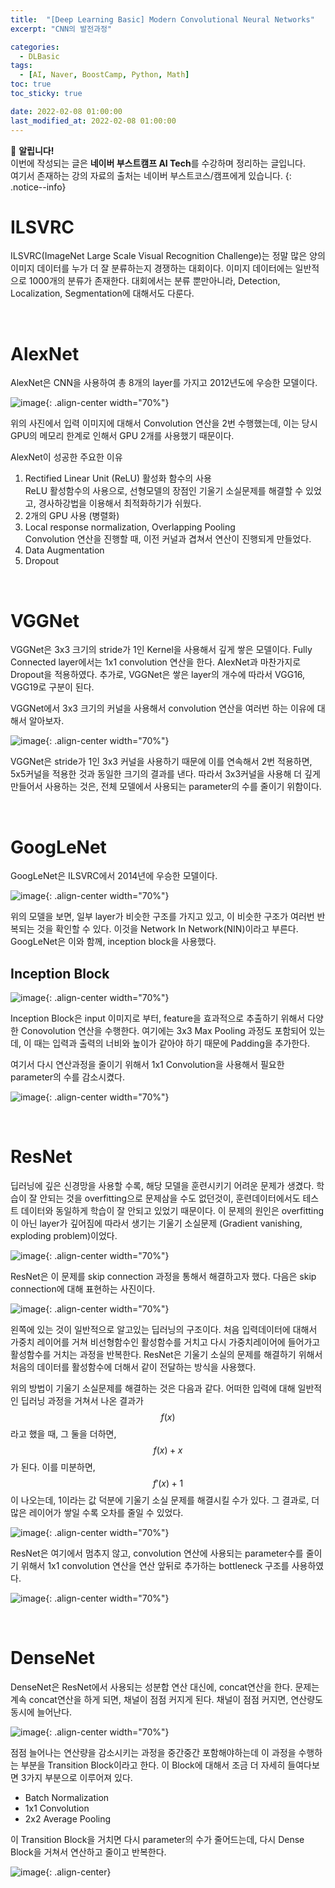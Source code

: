 ```yaml
---
title:  "[Deep Learning Basic] Modern Convolutional Neural Networks"
excerpt: "CNN의 발전과정"

categories:
  - DLBasic
tags:
  - [AI, Naver, BoostCamp, Python, Math]
toc: true
toc_sticky: true

date: 2022-02-08 01:00:00
last_modified_at: 2022-02-08 01:00:00
---
```

📌 **알립니다!**<br>
이번에 작성되는 글은 **네이버 부스트캠프 AI Tech**를 수강하며 정리하는 글입니다.<br>
여기서 존재하는 강의 자료의 출처는 네이버 부스트코스/캠프에게 있습니다.
{: .notice--info}

# ILSVRC

ILSVRC(ImageNet Large Scale Visual Recognition Challenge)는 정말 많은 양의 이미지 데이터를 누가 더 잘 분류하는지 경쟁하는 대회이다. 이미지 데이터에는 일반적으로 1000개의 분류가 존재한다. 대회에서는 분류 뿐만아니라, Detection, Localization, Segmentation에 대해서도 다룬다.

<br>

# AlexNet
AlexNet은 CNN을 사용하여 총 8개의 layer를 가지고 2012년도에 우승한 모델이다.

![image](https://user-images.githubusercontent.com/91870042/152987191-f53436a5-7172-4395-bccf-9c77b5e4e9cc.png){: .align-center width="70%"}

위의 사진에서 입력 이미지에 대해서 Convolution 연산을 2번 수행했는데, 이는 당시 GPU의 메모리 한계로 인해서 GPU 2개를 사용했기 때문이다.

AlexNet이 성공한 주요한 이유

1. Rectified Linear Unit (ReLU) 활성화 함수의 사용  
    ReLU 활성함수의 사용으로, 선형모델의 장점인 기울기 소실문제를 해결할 수 있었고, 경사하강법을 이용해서 최적화하기가 쉬웠다.
2. 2개의 GPU 사용 (병렬화)  
3. Local response normalization, Overlapping Pooling  
   Convolution 연산을 진행할 때, 이전 커널과 겹쳐서 연산이 진행되게 만들었다.
4. Data Augmentation
5. Dropout

<br>

# VGGNet

VGGNet은 3x3 크기의 stride가 1인 Kernel을 사용해서 깊게 쌓은 모델이다. Fully Connected layer에서는 1x1 convolution 연산을 한다. AlexNet과 마찬가지로 Dropout을 적용하였다. 추가로, VGGNet은 쌓은 layer의 개수에 따라서 VGG16, VGG19로 구분이 된다.

VGGNet에서 3x3 크기의 커널을 사용해서 convolution 연산을 여러번 하는 이유에 대해서 알아보자.

![image](https://user-images.githubusercontent.com/91870042/152987686-5cb7aea9-90a4-4f20-8d33-f18d405dc741.png){: .align-center width="70%"}

VGGNet은 stride가 1인 3x3 커널을 사용하기 때문에 이를 연속해서 2번 적용하면, 5x5커널을 적용한 것과 동일한 크기의 결과를 낸다. 따라서 3x3커널을 사용해 더 깊게 만들어서 사용하는 것은, 전체 모델에서 사용되는 parameter의 수를 줄이기 위함이다.

<br>

# GoogLeNet

GoogLeNet은 ILSVRC에서 2014년에 우승한 모델이다.

![image](https://user-images.githubusercontent.com/91870042/152987844-3ce6e3cc-be10-43e4-b678-4083a85bcd34.png){: .align-center width="70%"}

위의 모델을 보면, 일부 layer가 비슷한 구조를 가지고 있고, 이 비슷한 구조가 여러번 반복되는 것을 확인할 수 있다. 이것을 Network In Network(NIN)이라고 부른다. GoogLeNet은 이와 함께, inception block을 사용했다.

## Inception Block

![image](https://user-images.githubusercontent.com/91870042/152988173-1e71ca75-8601-4602-bc9d-611344a4a549.png){: .align-center width="70%"}

Inception Block은 input 이미지로 부터, feature을 효과적으로 추출하기 위해서 다양한 Conovolution 연산을 수행한다. 여기에는 3x3 Max Pooling 과정도 포함되어 있는데, 이 때는 입력과 출력의 너비와 높이가 같아야 하기 때문에 Padding을 추가한다.

여기서 다시 연산과정을 줄이기 위해서 1x1 Convolution을 사용해서 필요한 parameter의 수를 감소시켰다.

![image](https://user-images.githubusercontent.com/91870042/152988578-a077c515-e6d6-4172-a5cb-0bcb6bec2ddb.png){: .align-center width="70%"}

<br>

# ResNet

딥러닝에 깊은 신경망을 사용할 수록, 해당 모델을 훈련시키기 어려운 문제가 생겼다. 학습이 잘 안되는 것을 overfitting으로 문제삼을 수도 없던것이, 훈련데이터에서도 테스트 데이터와 동일하게 학습이 잘 안되고 있었기 때문이다. 이 문제의 원인은 overfitting이 아닌 layer가 깊어짐에 따라서 생기는 기울기 소실문제 (Gradient vanishing, exploding problem)이었다.

![image](https://user-images.githubusercontent.com/91870042/152989021-b21c3f5c-f0af-40d6-b646-343af1913e67.png){: .align-center width="70%"}

ResNet은 이 문제를 skip connection 과정을 통해서 해결하고자 했다. 다음은 skip connection에 대해 표현하는 사진이다.

![image](https://user-images.githubusercontent.com/91870042/152989171-d64fbe1e-bee0-437a-b952-798e60af5c39.png){: .align-center width="70%"}

왼쪽에 있는 것이 일반적으로 알고있는 딥러닝의 구조이다. 처음 입력데이터에 대해서 가중치 레이어를 거쳐 비선형함수인 활성함수를 거치고 다시 가중치레이어에 들어가고 활성함수를 거치는 과정을 반복한다. ResNet은 기울기 소실의 문제를 해결하기 위해서 처음의 데이터를 활성함수에 더해서 같이 전달하는 방식을 사용했다.

위의 방법이 기울기 소실문제를 해결하는 것은 다음과 같다. 어떠한 입력에 대해 일반적인 딥러닝 과정을 거쳐서 나온 결과가 $$f(x)$$ 라고 했을 때, 그 둘을 더하면, $$f(x)+x$$가 된다. 이를 미분하면, $$f'(x)+1$$이 나오는데, 1이라는 값 덕분에 기울기 소실 문제를 해결시킬 수가 있다. 그 결과로, 더 많은 레이어가 쌓일 수록 오차를 줄일 수 있었다.

![image](https://user-images.githubusercontent.com/91870042/152992216-55331a53-328a-4f69-8347-4b125a7bd79c.png){: .align-center width="70%"}

ResNet은 여기에서 멈추지 않고, convolution 연산에 사용되는 parameter수를 줄이기 위해서 1x1 convolution 연산을 연산 앞뒤로 추가하는 bottleneck 구조를 사용하였다.

![image](https://user-images.githubusercontent.com/91870042/152992468-76c5af8c-6e1c-4006-b910-55378e5da90b.png){: .align-center width="70%"}

<br>

# DenseNet

DenseNet은 ResNet에서 사용되는 성분합 연산 대신에, concat연산을 한다. 문제는 계속 concat연산을 하게 되면, 채널이 점점 커지게 된다. 채널이 점점 커지면, 연산량도 동시에 늘어난다.

![image](https://user-images.githubusercontent.com/91870042/152992639-6a0ddc90-1af0-4fe1-8746-3d951c543b65.png){: .align-center width="70%"}

점점 늘어나는 연산량을 감소시키는 과정을 중간중간 포함해야하는데 이 과정을 수행하는 부분을 Transition Block이라고 한다. 이 Block에 대해서 조금 더 자세히 들여다보면 3가지 부분으로 이루어져 있다.

- Batch Normalization
- 1x1 Convolution
- 2x2 Average Pooling

이 Transition Block을 거치면 다시 parameter의 수가 줄어드는데, 다시 Dense Block을 거쳐서 연산하고 줄이고 반복한다.

![image](https://user-images.githubusercontent.com/91870042/152993041-46e2c2fc-f185-4d2e-b722-18cae3634c5f.png){: .align-center}
